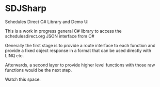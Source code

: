 # SDJSharp
Schedules Direct C# Library and Demo UI

This is a work in progress general C# library to access the schedulesdirect.org JSON interface from C#

Generally the first stage is to provide a route interface to each function and provide a fixed object response in a format that can be used directly with LINQ etc.

Afterwards, a second layer to provide higher level functions with those raw functions would be the next step.

Watch this space.
